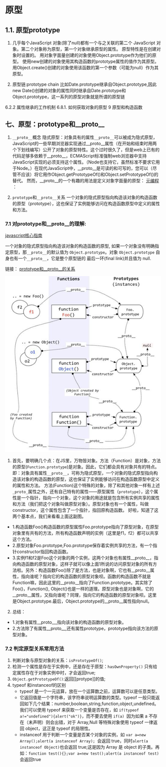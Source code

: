 

# 原型
## 1.1. 原型prototype
1. 几乎每个JavaScript 对象(除了null)都有一个与之关联的第二个 JavaScript 对象。第二个对象称为原型，第一个对象继承原型的属性。
原型特性是在创建对象时设置的。
用对象字面量创建的对象使用Object.prototype作为他们的原型。
使用new创建的对象使用其构造函数的prototype属性的值作为其原型。
用Object.create()创建的对象使用该函数的第一个参数（可能为null）作为其原型。

2. 原型链:prototype chain
比如Date.prototype继承自Object.prototype,因此new Date()创建的对象的属性同时继承自Date.prototype和Object.prototype，这一系列的原型对象就是所谓的原型链

6.2.2 属性继承的工作机制
6.8.1. 如何获取对象的原型
9 原型和构造函数





## 七、原型：prototype和__proto__
1. `__proto__`概念
隐式原型：对象具有的属性`__proto__`可以被成为隐式原型，
JavaScript的一些早期浏览器实现通过__proto__属性（在开始和结束时用两个下划线编写）公开了对象的原型特性。这个过时很久了，但是web上已有的代码足够多依赖于__proto__，ECMAScript标准强制web浏览器中支持JavaScript实现的必须支持这个属性。（Node也支持它，虽然标准不要求它用于Node。）在现代JavaScript中，__proto__是可读的和可写的，您可以（尽管不应该）将它用作Object.getPrototypeOf()和Object.setPrototypeOf()的替代。 然而，__proto__的一个有趣的用法是定义对象字面量的原型：
 [元编程](https://blog.csdn.net/zhangyingli/article/details/110090717)
 ：

2. `prototype`和`__proto__`关系
一个对象的隐式原型指向构造该对象的构造函数的原型（prototype），这也保证了实例能够访问在构造函数原型中定义的属性和方法。


### 7.1 对prototype和__proto__的理解:

[javascript核心指南](http://www.cnblogs.com/ifishing/archive/2010/12/08/1900594.html) 

一个对象的隐式原型指向构造该对象的构造函数的原型,
如果一个对象没有明确指定原型，那`__proto__`的默认值为 `Object.prototype`。对象 `Object.prototype` 自身也有一个`__proto__`，它是整个原型链的 最后一环(final link)并且值为 null. 

链接：
[prototype和__proto__的关系](https://www.zhihu.com/question/34183746/answer/58155878) 

![](pic/prototype.jpg)

1. 首先，要明确几个点：在JS里，万物皆对象。方法（Function）是对象，方法的原型(`Function.prototype`)是对象。因此，它们都会具有对象共有的特点。即：对象具有属性`__proto__`，可称为隐式原型，一个对象的隐式原型指向构造该对象的构造函数的原型，这也保证了实例能够访问在构造函数原型中定义的属性和方法。
方法(Function)这个特殊的对象，除了和其他对象一样有上述`_proto_`属性之外，还有自己特有的属性——原型属性（`prototype`），这个属性是一个指针，指向一个对象，这个对象的用途就是包含所有实例共享的属性和方法（我们把这个对象叫做原型对象）。原型对象也有一个属性，叫做constructor，这个属性包含了一个指针，指回原构造函数。
好啦，知道了这两个基本点，我们来看看上面这副图。
  + 1.构造函数Foo()构造函数的原型属性Foo.prototype指向了原型对象，在原型对象里有共有的方法，所有构造函数声明的实例（这里是f1，f2）都可以共享这个方法。
  + 2.原型对象Foo.prototype,Foo.prototype保存着实例共享的方法，有一个指针constructor指回构造函数。
  + 3.实例f1和f2是Foo这个对象的两个实例，这两个对象也有属性__proto__，指向构造函数的原型对象，这样子就可以像上面1所说的访问原型对象的所有方法啦。另外：构造函数Foo()除了是方法，也是对象啊，它也有__proto__属性，指向谁呢？指向它的构造函数的原型对象呗。函数的构造函数不就是Function嘛，因此这里的__proto__指向了Function.prototype。其实除了Foo()，Function(), Object()也是一样的道理。原型对象也是对象啊，它的__proto__属性，又指向谁呢？同理，指向它的构造函数的原型对象呗。这里是Object.prototype.最后，Object.prototype的__proto__属性指向null。

2. 总结：
  + 1.对象有属性__proto__,指向该对象的构造函数的原型对象。
  + 2.方法除了有属性__proto__,还有属性prototype，prototype指向该方法的原型对象。

### 7.2 判定原型关系常用方法

1. 判断对象与原型对象的关系：`isPrototypeOf()`;
2. 检测一个属性是存在于实例中，还是存在于原型：`hasOwnProperty()`
   只有给定属性存在于对象实例中时，才会返回true;
3. `Object.getPrototypeOf()`:返回[[protype]]的值;
4. typeof 和instanceof的区别
    * typeof 是一个一元运算，放在一个运算数之前，运算数可以是任意类型。
    * 它返回值是一个字符串，该字符串说明运算数的类型。typeof 一般只能返回如下几个结果：number,boolean,string,function,object,undefined。我们可以使用 typeof 来获取一个变量是否存在，如 `if(typeof a!="undefined"){alert("ok")}`，而不要去使用 `if(a) `因为如果 a 不存在（未声明）则会出错，对于 Array,Null 等特殊对象使用 typeof 一律返回 object，这正是 typeof 的局限性。
    * instanceof 用于判断一个变量是否某个对象的实例，如 `var a=new Array();alert(a instanceof Array); `会返回 true，同时` alert(a instanceof Object) `也会返回 true;这是因为 Array 是 object 的子类。再如：`function test(){};var a=new test();alert(a instanceof test)` 会返回true





